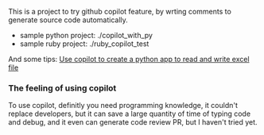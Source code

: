 This is a project to try github copilot feature, by wrting comments to generate source code automatically.

- sample python project: ./copilot_with_py
- sample ruby project: ./ruby_copilot_test

And some tips: 
[Use copilot to create a python app to read and write excel file](copilot_with_py/memo.md)


### The feeling of using copilot
To use copilot, definitly you need programming knowledge, it couldn't replace developers, but it can save a large quantity of time of typing code and debug, and it even can generate code review PR, but I haven't tried yet. 
    
